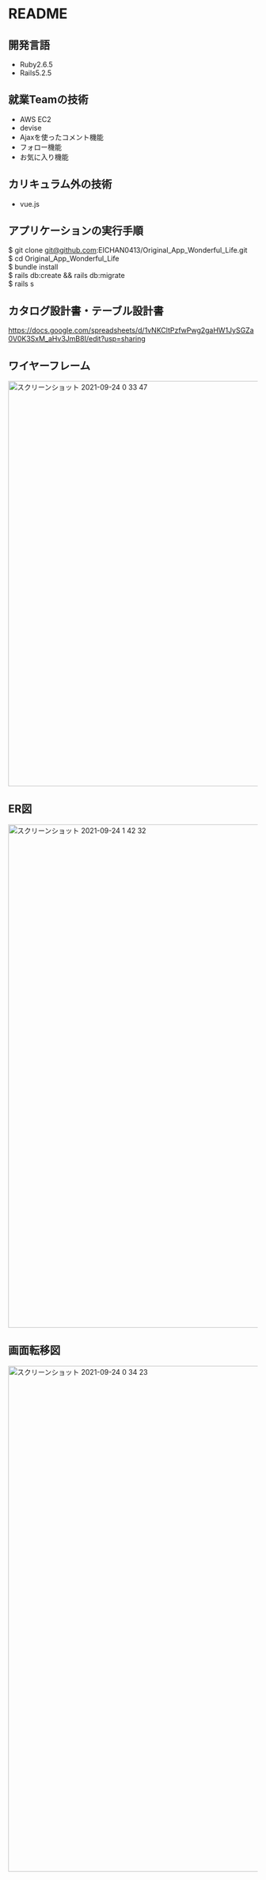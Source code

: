 # README 

## 開発言語
- Ruby2.6.5
- Rails5.2.5  
  

## 就業Teamの技術
- AWS EC2
- devise
- Ajaxを使ったコメント機能
- フォロー機能
- お気に入り機能  
  
## カリキュラム外の技術  
- vue.js  


## アプリケーションの実行手順
$ git clone git@github.com:EICHAN0413/Original_App_Wonderful_Life.git  
$ cd Original_App_Wonderful_Life  
$ bundle install  
$ rails db:create && rails db:migrate  
$ rails s  


## カタログ設計書・テーブル設計書 
https://docs.google.com/spreadsheets/d/1vNKCltPzfwPwg2gaHW1JySGZa0V0K3SxM_aHv3JmB8I/edit?usp=sharing

## ワイヤーフレーム
<img width="819" alt="スクリーンショット 2021-09-24 0 33 47" src="https://user-images.githubusercontent.com/85597833/134538843-9dccb02f-026b-4812-bf41-dae325a35f5c.png">


## ER図
<img width="1017" alt="スクリーンショット 2021-09-24 1 42 32" src="https://user-images.githubusercontent.com/85597833/134549023-a2acc75d-1ba8-4ea4-b002-3898bbac52eb.png">


## 画面転移図
<img width="1022" alt="スクリーンショット 2021-09-24 0 34 23" src="https://user-images.githubusercontent.com/85597833/134538682-a6f84aa7-eed9-4a4a-8902-4fc4814647cf.png">